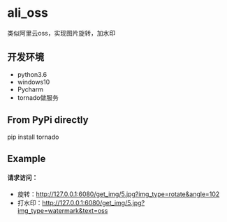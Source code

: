 # ali_oss
类似阿里云oss，实现图片旋转，加水印
## 开发环境
* python3.6
* windows10
* Pycharm
* tornado做服务
## From PyPi directly
pip install tornado

## Example
#### 请求访问：
* 旋转：http://127.0.0.1:6080/get_img/5.jpg?img_type=rotate&angle=102
* 打水印：http://127.0.0.1:6080/get_img/5.jpg?img_type=watermark&text=oss
